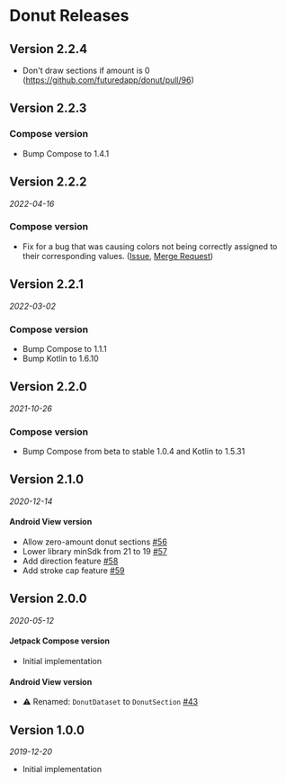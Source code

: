 # Donut Releases #

## Version 2.2.4
- Don't draw sections if amount is 0 (https://github.com/futuredapp/donut/pull/96)

## Version 2.2.3
### Compose version
- Bump Compose to 1.4.1

## Version 2.2.2
_2022-04-16_

### Compose version
- Fix for a bug that was causing colors not being correctly assigned to their corresponding values. ([Issue](https://github.com/futuredapp/donut/pull/56), [Merge Request](https://github.com/futuredapp/donut/pull/84))

## Version 2.2.1
_2022-03-02_

### Compose version
- Bump Compose to 1.1.1
- Bump Kotlin to 1.6.10

## Version 2.2.0
_2021-10-26_

### Compose version
- Bump Compose from beta to stable 1.0.4 and Kotlin to 1.5.31

## Version 2.1.0
_2020-12-14_

#### Android View version
- Allow zero-amount donut sections [#56](https://github.com/futuredapp/donut/pull/56)
- Lower library minSdk from 21 to 19 [#57](https://github.com/futuredapp/donut/pull/57)
- Add direction feature [#58](https://github.com/futuredapp/donut/pull/58)
- Add stroke cap feature [#59](https://github.com/futuredapp/donut/pull/59)

## Version 2.0.0
_2020-05-12_

#### Jetpack Compose version
- Initial implementation

#### Android View version
- :warning: Renamed: `DonutDataset` to `DonutSection` [#43](https://github.com/futuredapp/donut/pull/43)

## Version 1.0.0
_2019-12-20_
- Initial implementation
